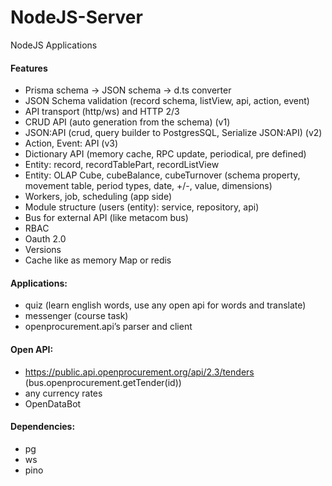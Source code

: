 # NodeJS-Server
NodeJS Applications

#### Features
- Prisma schema -> JSON schema -> d.ts converter
- JSON Schema validation (record schema, listView, api, action, event)
- API transport (http/ws) and HTTP 2/3
- CRUD API (auto generation from the schema) (v1)
- JSON:API (crud, query builder to PostgresSQL, Serialize JSON:API) (v2)
- Action, Event: API (v3)
- Dictionary API (memory cache, RPC update, periodical, pre defined)
- Entity: record, recordTablePart, recordListView
- Entity: OLAP Cube, cubeBalance, cubeTurnover (schema property, movement table, period types, date, +/-, value, dimensions)
- Workers, job, scheduling (app side)
- Module structure (users (entity): service, repository, api)
- Bus for external API (like metacom bus)
- RBAC
- Oauth 2.0
- Versions
- Cache like as memory Map or redis

#### Applications:
- quiz (learn english words, use any open api for words and translate)
- messenger (course task)
- openprocurement.api’s parser and client

#### Open API:
- https://public.api.openprocurement.org/api/2.3/tenders (bus.openprocurement.getTender(id))
- any currency rates
- OpenDataBot

#### Dependencies:
- pg
- ws
- pino
